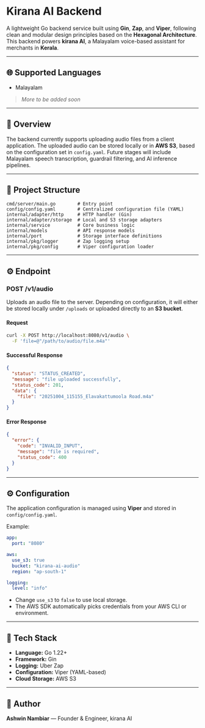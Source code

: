# Kirana AI Backend

A lightweight Go backend service built using **Gin**, **Zap**, and **Viper**, following clean and modular design principles based on the **Hexagonal Architecture**. This backend powers **kirana AI**, a Malayalam voice-based assistant for merchants in **Kerala**.

---

## 🌐 Supported Languages

- Malayalam

> *More to be added soon*

---

## 🚀 Overview

The backend currently supports uploading audio files from a client application. The uploaded audio can be stored locally or in **AWS S3**, based on the configuration set in `config.yaml`. Future stages will include Malayalam speech transcription, guardrail filtering, and AI inference pipelines.

---

## 🧱 Project Structure

```
cmd/server/main.go        # Entry point
config/config.yaml        # Centralized configuration file (YAML)
internal/adapter/http     # HTTP handler (Gin)
internal/adapter/storage  # Local and S3 storage adapters
internal/service          # Core business logic
internal/models           # API response models
internal/port             # Storage interface definitions
internal/pkg/logger       # Zap logging setup
internal/pkg/config       # Viper configuration loader
```

---

## ⚙️ Endpoint

### **POST /v1/audio**

Uploads an audio file to the server. Depending on configuration, it will either be stored locally under `/uploads` or uploaded directly to an **S3 bucket**.

#### Request

```bash
curl -X POST http://localhost:8080/v1/audio \
  -F 'file=@"/path/to/audio/file.m4a"'
```

#### Successful Response

```json
{
  "status": "STATUS_CREATED",
  "message": "file uploaded successfully",
  "status_code": 201,
  "data": {
    "file": "20251004_115155_Elavakattumoola Road.m4a"
  }
}
```

#### Error Response

```json
{
  "error": {
    "code": "INVALID_INPUT",
    "message": "file is required",
    "status_code": 400
  }
}
```

---

## ⚙️ Configuration

The application configuration is managed using **Viper** and stored in `config/config.yaml`.

Example:

```yaml
app:
  port: "8080"

aws:
  use_s3: true
  bucket: "kirana-ai-audio"
  region: "ap-south-1"

logging:
  level: "info"
```

* Change `use_s3` to `false` to use local storage.
* The AWS SDK automatically picks credentials from your AWS CLI or environment.

---

## 🧩 Tech Stack

* **Language:** Go 1.22+
* **Framework:** Gin
* **Logging:** Uber Zap
* **Configuration:** Viper (YAML-based)
* **Cloud Storage:** AWS S3

---

## 🧠 Author

**Ashwin Nambiar** — Founder & Engineer, kirana AI
